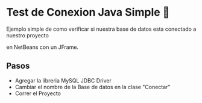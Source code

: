 # Test de Conexion Java Simple 🦜

Ejemplo simple de como verificar si nuestra base de datos esta conectado a nuestro proyecto 

en NetBeans con un JFrame.

## Pasos

* Agregar la libreria MySQL JDBC Driver
* Cambiar el nombre de la Base de datos en la clase "Conectar"
* Correr el Proyecto



